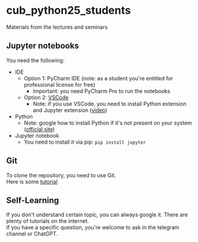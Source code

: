 # cub_python25_students
Materials from the lectures and seminars


## Jupyter notebooks

You need the following:
* IDE
    * Option 1: PyCharm IDE (note: as a student you're entitled for professional license for free)
        * Important: you need PyCharm Pro to run the notebooks
    * Option 2: [VSCode](https://code.visualstudio.com)
        * Note: if you use VSCode, you need to install Python extension and Jupyter extension ([video](https://www.youtube.com/watch?v=suAkMeWJ1yE))
* Python
    * Note: google how to install Python if it's not present on your system ([official site](https://www.python.org/downloads/))
* Jupyter notebook
    * You need to install it via pip: `pip install jupyter`

## Git

To clone the repository, you need to use Git. \
Here is some [tutorial](https://product.hubspot.com/blog/git-and-github-tutorial-for-beginners)


## Self-Learning

If you don't understand certain topic, you can always google it. There are plenty of tutorials on the internet. \
If you have a specific question, you're welcome to ask in the telegram channel or ChatGPT.